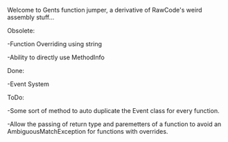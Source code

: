 Welcome to Gents function jumper, a derivative of RawCode's weird assembly stuff...

Obsolete:

-Function Overriding using string

-Ability to directly use MethodInfo

Done:

-Event System 

ToDo:

-Some sort of method to auto duplicate the Event class for every function.

-Allow the passing of return type and paremetters of a function to avoid an AmbiguousMatchException for functions with overrides.